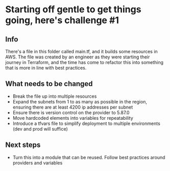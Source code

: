 # Starting off gentle to get things going, here's challenge #1

## Info
There's a file in this folder called main.tf, and it builds some resources in AWS. The file was created by an engineer as they were starting their journey in Terraform, and the time has come to refactor this into something that is more in line with best practices.

## What needs to be changed
* Break the file up into multiple resources
* Expand the subnets from 1 to as many as possible in the region, ensuring there are at least 4200 ip addresses per subnet
* Ensure there is version control on the provider to 5.87.0
* Move hardcoded elements into variables for repeatability
* Introduce a tfvars file to simplify deployment to multiple environments (dev and prod will suffice)

## Next steps
* Turn this into a module that can be reused. Follow best practices around providers and variables
